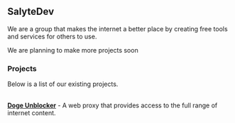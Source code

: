 <div>
<h2>SalyteDev</h2>
<p>We are a group that makes the internet a better place by creating free tools and services for others to use.</p>
<p>We are planning to make more projects soon</p>

<h3>Projects</h3>
Below is a list of our existing projects.
<br>

<br>


**[Doge Unblocker](https://github.com/DogeNetwork/v4)** - A web proxy that provides access to the full range of internet content.
</div>

